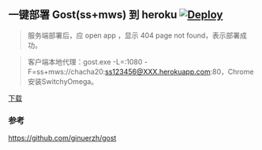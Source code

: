 ## 一键部署 Gost(ss+mws) 到 heroku  [![Deploy](https://www.herokucdn.com/deploy/button.png)](https://heroku.com/deploy)

> 服务端部署后，应 open app ，显示 404 page not found，表示部署成功。

> 客户端本地代理：gost.exe -L=:1080 -F=ss+mws://chacha20:ss123456@XXX.herokuapp.com:80，Chrome安装SwitchyOmega。

[下载](https://github.com/xiaokaixuan/gost-heroku/releases/v2.5)

### 参考 
https://github.com/ginuerzh/gost

